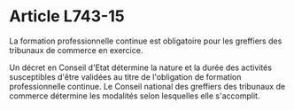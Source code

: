 # Article L743-15

<p>La formation professionnelle continue est obligatoire pour les greffiers des tribunaux de commerce en exercice.</p><p>Un décret en Conseil d'Etat détermine la nature et la durée des activités susceptibles d'être validées au titre de l'obligation de formation professionnelle continue. Le Conseil national des greffiers des tribunaux de commerce détermine les modalités selon lesquelles elle s'accomplit.</p>